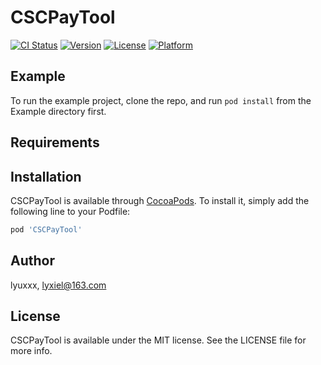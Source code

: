 # CSCPayTool

[![CI Status](https://img.shields.io/travis/lyuxxx/CSCPayTool.svg?style=flat)](https://travis-ci.org/lyuxxx/CSCPayTool)
[![Version](https://img.shields.io/cocoapods/v/CSCPayTool.svg?style=flat)](https://cocoapods.org/pods/CSCPayTool)
[![License](https://img.shields.io/cocoapods/l/CSCPayTool.svg?style=flat)](https://cocoapods.org/pods/CSCPayTool)
[![Platform](https://img.shields.io/cocoapods/p/CSCPayTool.svg?style=flat)](https://cocoapods.org/pods/CSCPayTool)

## Example

To run the example project, clone the repo, and run `pod install` from the Example directory first.

## Requirements

## Installation

CSCPayTool is available through [CocoaPods](https://cocoapods.org). To install
it, simply add the following line to your Podfile:

```ruby
pod 'CSCPayTool'
```

## Author

lyuxxx, lyxiel@163.com

## License

CSCPayTool is available under the MIT license. See the LICENSE file for more info.
